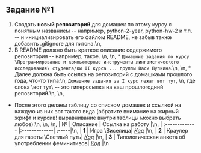 ## Задание №1


1. Создать **новый репозиторий** для домашек по этому курсу с понятным названием -- например, python-2-year, python-hw-2 и т.п. -- и инициализировать его файлом README, не забыв также добавить .gitignore для питона.\n,
2. В README должно быть краткое описание содержимого репозитория -- например, такое. \n,
    \n,
        * `Домашние задания по курсу \Программирование и компьютерные инструменты лингвистического исследования\ студента/ки II курса ... группы Васи Пупкина`.\n,
    \n,
        * Далее должна быть ссылка на репозиторий с домашками прошлого года, что-то типа:\n,
          `Домашние задания за I курс лежат вот тут`, \n,
          где слова \вот тут\ -- это гиперссылка на ваш прошлогодний репозиторий.\n,
\n,
* После этого делаем таблицу со списком домашек и ссылкой на каждую из них вот такого вида (обратите внимание на жирный жрифт и курсив! выравнивание внутри таблицы можно выбрать любое):\n,
\n,
\n,
|  №      | Описание    | Ссылка на работу |\n,
| :------------- |:-------------| :-----|\n,
| **1**    | Игра \Виселица\| [*Код*](https://www.github.com) |\n,
| **2**    | Краулер для газеты \Светлый путь\| [*Код*](https://www.github.com) |\n,
| **3**    | Типологическая анкета об употреблении феминитивов| [*Код*](https://www.github.com) |\n
